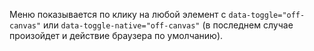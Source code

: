 Меню показывается по клику на любой элемент с `data-toggle="off-canvas"` или `data-toggle-native="off-canvas"` (в последнем случае произойдет и&nbsp;действие браузера по умолчанию).
